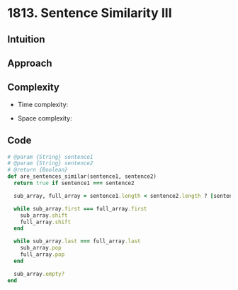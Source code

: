 # 1813. Sentence Similarity III

## Intuition

## Approach
<!-- Describe your approach to solving the problem. -->

## Complexity

- Time complexity:
<!-- Add your time complexity here, e.g. $$O(n)$$ -->

- Space complexity:
<!-- Add your space complexity here, e.g. $$O(n)$$ -->

## Code

```ruby
# @param {String} sentence1
# @param {String} sentence2
# @return {Boolean}
def are_sentences_similar(sentence1, sentence2)
  return true if sentence1 === sentence2

  sub_array, full_array = sentence1.length < sentence2.length ? [sentence1.split, sentence2.split] : [sentence2.split, sentence1.split]

  while sub_array.first === full_array.first
    sub_array.shift
    full_array.shift
  end

  while sub_array.last === full_array.last
    sub_array.pop
    full_array.pop
  end

  sub_array.empty?
end
```
